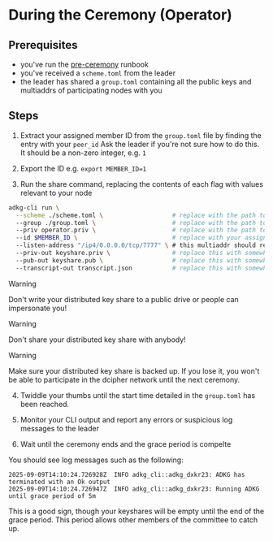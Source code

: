 # During the Ceremony (Operator)

## Prerequisites
- you've run the [pre-ceremony](./pre-ceremony-operator.md) runbook
- you've received a `scheme.toml` from the leader
- the leader has shared a `group.toml` containing all the public keys and multiaddrs of participating nodes with you

## Steps
1. Extract your assigned member ID from the `group.toml` file by finding the entry with your `peer_id`
Ask the leader if you're not sure how to do this.
It should be a non-zero integer, e.g. `1`

2. Export the ID 
e.g. `export MEMBER_ID=1`

3. Run the share command, replacing the contents of each flag with values relevant to your node
```bash
adkg-cli run \
  --scheme ./scheme.toml \                   # replace with the path to the scheme.toml file the leader gave you
  --group ./group.toml \                     # replace with the path to the group.toml the leader gave you
  --priv operator.priv \                     # replace with the path to your operator private key file
  --id $MEMBER_ID \                          # replace with your assigned ID
  --listen-address "/ip4/0.0.0.0/tcp/7777" \ # this multiaddr should represent the local binding (probably 0.0.0.0), not the internet one.
  --priv-out keyshare.priv \                 # replace this with somewhere you can store your shared keys
  --pub-out keyshare.pub \                   # replace this with somewhere you can store your shared keys
  --transcript-out transcript.json           # replace this with somewhere you can store a transcript in case somebody fails to join

```

> [!WARNING]  
> Don't write your distributed key share to a public drive or people can impersonate you!

> [!WARNING]  
> Don't share your distributed key share with anybody!

> [!WARNING]  
> Make sure your distributed key share is backed up. If you lose it, you won't be able to participate in the dcipher network until the next ceremony.

4. Twiddle your thumbs until the start time detailed in the `group.toml` has been reached.

5. Monitor your CLI output and report any errors or suspicious log messages to the leader

6. Wait until the ceremony ends and the grace period is compelte

You should see log messages such as the following:
```
2025-09-09T14:10:24.726928Z  INFO adkg_cli::adkg_dxkr23: ADKG has terminated with an Ok output
2025-09-09T14:10:24.726947Z  INFO adkg_cli::adkg_dxkr23: Running ADKG until grace period of 5m
```
This is a good sign, though your keyshares will be empty until the end of the grace period. This period allows other members of the committee to catch up.
